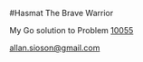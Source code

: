#Hasmat The Brave Warrior

My Go solution to Problem [10055](https://onlinejudge.org/external/100/10055.pdf)

allan.sioson@gmail.com
